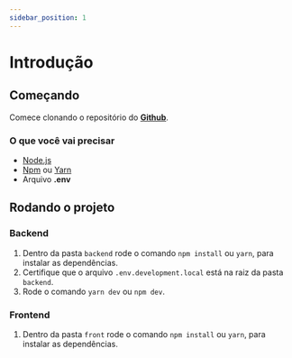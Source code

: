 ```yaml
---
sidebar_position: 1
---
```


# Introdução

## Começando

Comece clonando o repositório do
**[Github](https://github.com/YasminCastro/solar-power)**.

### O que você vai precisar

- [Node.js](https://nodejs.org/en/download/)
- [Npm](https://docs.npmjs.com/downloading-and-installing-node-js-and-npm/) ou [Yarn](https://classic.yarnpkg.com/lang/en/docs/install/)
- Arquivo **.env**

## Rodando o projeto

### Backend

1. Dentro da pasta `backend` rode o comando `npm install` ou `yarn`, para instalar as dependências.
2. Certifique que o arquivo `.env.development.local` está na raiz da pasta `backend`.
3. Rode o comando `yarn dev` ou `npm dev`.

### Frontend

1. Dentro da pasta `front` rode o comando `npm install` ou `yarn`, para instalar as dependências.
